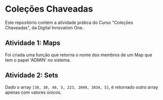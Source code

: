 # Coleções Chaveadas

Este repositório contém a atividade prática do Curso "Coleções Chaveadas", da Digital Innovation One.

## Atividade 1: Maps

Foi criada uma função que retorna o nome dos membros de um Map que tem o papel 'ADMIN' no sistema.

## Atividade 2: Sets

Dado o array `[30, 30, 40, 5, 223, 2049, 3034, 5]`, é retornado outro array apenas com valores únicos.